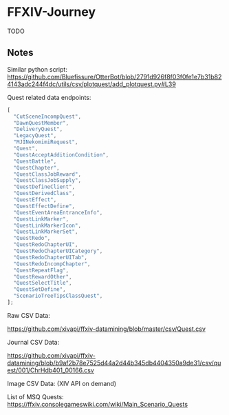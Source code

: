 # FFXIV-Journey

TODO

## Notes

Similar python script:
https://github.com/Bluefissure/OtterBot/blob/2791d926f8f03f0fe1e7b31b824143adc244f4dc/utils/csv/plotquest/add_plotquest.py#L39

Quest related data endpoints:

```js
[
  "CutSceneIncompQuest",
  "DawnQuestMember",
  "DeliveryQuest",
  "LegacyQuest",
  "MJINekomimiRequest",
  "Quest",
  "QuestAcceptAdditionCondition",
  "QuestBattle",
  "QuestChapter",
  "QuestClassJobReward",
  "QuestClassJobSupply",
  "QuestDefineClient",
  "QuestDerivedClass",
  "QuestEffect",
  "QuestEffectDefine",
  "QuestEventAreaEntranceInfo",
  "QuestLinkMarker",
  "QuestLinkMarkerIcon",
  "QuestLinkMarkerSet",
  "QuestRedo",
  "QuestRedoChapterUI",
  "QuestRedoChapterUICategory",
  "QuestRedoChapterUITab",
  "QuestRedoIncompChapter",
  "QuestRepeatFlag",
  "QuestRewardOther",
  "QuestSelectTitle",
  "QuestSetDefine",
  "ScenarioTreeTipsClassQuest",
];
```

Raw CSV Data:

https://github.com/xivapi/ffxiv-datamining/blob/master/csv/Quest.csv

Journal CSV Data:

https://github.com/xivapi/ffxiv-datamining/blob/b9af2b78e7525d44a2d44b345db4404350a9de31/csv/quest/001/ChrHdb401_00166.csv

Image CSV Data:
(XIV API on demand)

List of MSQ Quests: 
https://ffxiv.consolegameswiki.com/wiki/Main_Scenario_Quests
